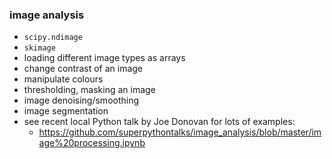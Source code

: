 ### image analysis

- `scipy.ndimage`
- `skimage`
- loading different image types as arrays
- change contrast of an image
- manipulate colours
- thresholding, masking an image
- image denoising/smoothing
- image segmentation
- see recent local Python talk by Joe Donovan for lots of examples:
    - https://github.com/superpythontalks/image_analysis/blob/master/image%20processing.ipynb
